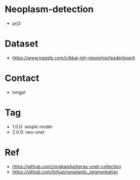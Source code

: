 # Neoplasm-detection
- prj3

# Dataset
- https://www.kaggle.com/c/bkai-igh-neopolyp/leaderboard

# Contact 
- longpt

# Tag
- 1.0.0: simple model 
- 2.0.0: neo-unet

# Ref 
- https://github.com/yingkaisha/keras-unet-collection
- https://github.com/tofuai/neoplastic_segmentation
